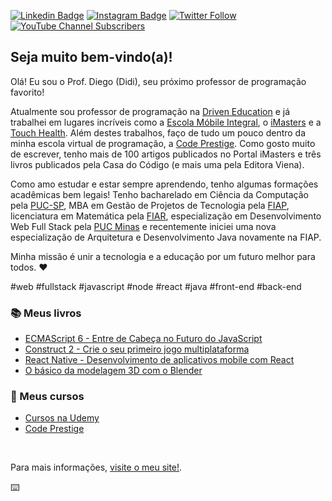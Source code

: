 [![Linkedin Badge](https://img.shields.io/badge/-LinkedIn-blue?style=flat&logo=Linkedin&logoColor=white&link=https://www.linkedin.com/in/diegopinho/)](https://www.linkedin.com/in/diegopinho/)
[![Instagram Badge](https://img.shields.io/badge/-Instagram-C13584?style=flat&labelColor=C13584&logo=instagram&logoColor=white&link=https://www.instagram.com/profdiegopinho/)](https://www.instagram.com/profdidipinho/)
[![Twitter Follow](https://img.shields.io/twitter/follow/DiegoPinho?style=social)](https://twitter.com/DiegoPinho)
[![YouTube Channel Subscribers](https://img.shields.io/youtube/channel/subscribers/UC-7TVZ9yNWzWA4iRW5umbjw?style=social)](https://www.youtube.com/codeprestige)


## Seja muito bem-vindo(a)!

Olá! Eu sou o Prof. Diego (Didi), seu próximo professor de programação favorito!

Atualmente sou professor de programação na [Driven Education](https://www.driven.com.br/) e já trabalhei em lugares incríveis como a [Escola Móbile Integral](http://www.escolamobile.com.br/), o [iMasters](https://imasters.com.br/) e a [Touch Health](https://touchhealth.com.br/). Além destes trabalhos, faço de tudo um pouco dentro da minha escola virtual de programação, a [Code Prestige](https://www.codeprestige.com.br/). Como gosto muito de escrever, tenho mais de 100 artigos publicados no Portal iMasters e três livros publicados pela Casa do Código (e mais uma pela Editora Viena).

Como amo estudar e estar sempre aprendendo, tenho algumas formações acadêmicas bem legais! Tenho bacharelado em Ciência da Computação pela [PUC-SP](https://www.pucsp.br/home), MBA em Gestão de Projetos de Tecnologia pela [FIAP](https://www.fiap.com.br/), licenciatura em Matemática pela [FIAR](http://www.fiar.com.br/), especialização em Desenvolvimento Web Full Stack pela [PUC Minas](https://www.pucminas.br/main/Paginas/default.aspx) e recentemente iniciei uma nova especialização de Arquitetura e Desenvolvimento Java novamente na FIAP.

Minha missão é unir a tecnologia e a educação por um futuro melhor para todos. ❤️

#web #fullstack #javascript #node #react #java #front-end #back-end

### 📚 Meus livros
- [ECMAScript 6 - Entre de Cabeça no Futuro do JavaScript](https://www.entendendoes6.com.br/)
- [Construct 2 - Crie o seu primeiro jogo multiplataforma](https://www.casadocodigo.com.br/products/livro-construct2)
- [React Native - Desenvolvimento de aplicativos mobile com React](https://livroreactnative.com.br/)
- [O básico da modelagem 3D com o Blender](https://www.lojaviena.com.br/editoraviena/produtos-detalhes/0FOOQLPJ/Blender.html)

### 🧠 Meus cursos
- [Cursos na Udemy](https://www.udemy.com/user/diegomartinsdepinho/)
- [Code Prestige](https://www.codeprestige.com.br/)

<br />

Para mais informações, [visite o meu site!](https://diegopinho.com.br).

⌨️
